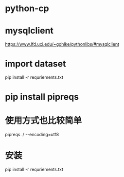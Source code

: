 # python-cp

# mysqlclient
https://www.lfd.uci.edu/~gohlke/pythonlibs/#mysqlclient

# import dataset

pip install -r requriements.txt

# pip install pipreqs

# 使用方式也比较简单
pipreqs ./ --encoding=utf8

# 安装
pip install -r requriements.txt